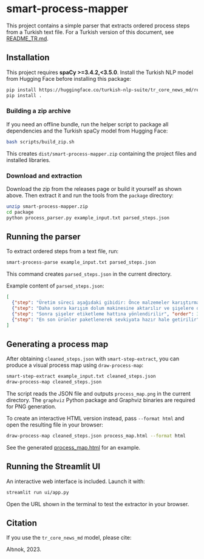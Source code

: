 # smart-process-mapper

This project contains a simple parser that extracts ordered process steps from a Turkish text file.
For a Turkish version of this document, see [README_TR.md](README_TR.md).

## Installation

This project requires **spaCy >=3.4.2,<3.5.0**. Install the Turkish NLP model from Hugging Face before installing this package:

```bash
pip install https://huggingface.co/turkish-nlp-suite/tr_core_news_md/resolve/main/tr_core_news_md-any-py3-none-any.whl
pip install .
```

### Building a zip archive

If you need an offline bundle, run the helper script to package all
dependencies and the Turkish spaCy model from Hugging Face:

```bash
bash scripts/build_zip.sh
```

This creates `dist/smart-process-mapper.zip` containing the project files and
installed libraries.

### Download and extraction

Download the zip from the releases page or build it yourself as shown above.
Then extract it and run the tools from the `package` directory:

```bash
unzip smart-process-mapper.zip
cd package
python process_parser.py example_input.txt parsed_steps.json
```

## Running the parser

To extract ordered steps from a text file, run:

```bash
smart-process-parse example_input.txt parsed_steps.json
```

This command creates ``parsed_steps.json`` in the current directory.

Example content of ``parsed_steps.json``:

```json
[
  {"step": "Üretim süreci aşağıdaki gibidir: Önce malzemeler karıştırma bölümünde iyice karıştırılır", "order": 1},
  {"step": "Daha sonra karışım dolum makinesine aktarılır ve şişelere doldurulur", "order": 2},
  {"step": "Sonra şişeler etiketleme hattına yönlendirilir", "order": 3},
  {"step": "En son ürünler paketlenerek sevkiyata hazır hale getirilir", "order": 4}
]
```

## Generating a process map

After obtaining ``cleaned_steps.json`` with ``smart-step-extract``, you can produce a visual process map using ``draw-process-map``:

```bash
smart-step-extract example_input.txt cleaned_steps.json
draw-process-map cleaned_steps.json
```

The script reads the JSON file and outputs ``process_map.png`` in the current directory. The ``graphviz`` Python package and Graphviz binaries are required for PNG generation.

To create an interactive HTML version instead, pass ``--format html`` and open the resulting file in your browser:

```bash
draw-process-map cleaned_steps.json process_map.html --format html
```

See the generated [process_map.html](process_map.html) for an example.

## Running the Streamlit UI

An interactive web interface is included. Launch it with:

```bash
streamlit run ui/app.py
```

Open the URL shown in the terminal to test the extractor in your browser.

## Citation

If you use the `tr_core_news_md` model, please cite:

Altınok, 2023.
